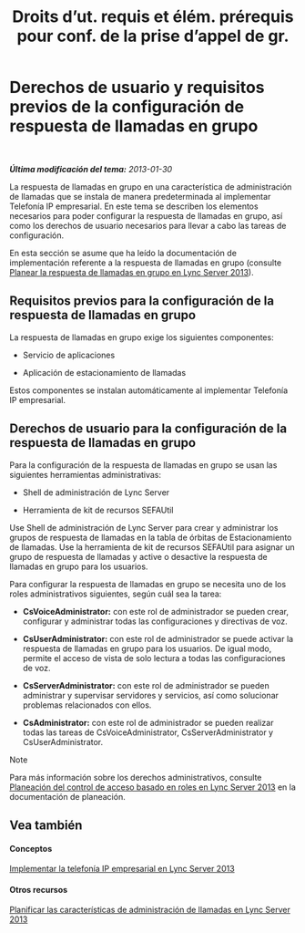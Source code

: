 ﻿---
title: "Droits d’ut. requis et élém. prérequis pour conf. de la prise d’appel de gr."
TOCTitle: "Droits d’ut. requis et élém. prérequis pour conf. de la prise d’appel de gr."
ms:assetid: 8757b1d3-751d-49c3-b1b8-b678f663f18e
ms:mtpsurl: https://technet.microsoft.com/es-es/library/JJ945641(v=OCS.15)
ms:contentKeyID: 52061704
ms.date: 01/07/2017
mtps_version: v=OCS.15
ms.translationtype: HT
---

# Derechos de usuario y requisitos previos de la configuración de respuesta de llamadas en grupo

 

_**Última modificación del tema:** 2013-01-30_

La respuesta de llamadas en grupo en una característica de administración de llamadas que se instala de manera predeterminada al implementar Telefonía IP empresarial. En este tema se describen los elementos necesarios para poder configurar la respuesta de llamadas en grupo, así como los derechos de usuario necesarios para llevar a cabo las tareas de configuración.

En esta sección se asume que ha leído la documentación de implementación referente a la respuesta de llamadas en grupo (consulte [Planear la respuesta de llamadas en grupo en Lync Server 2013](lync-server-2013-planning-for-group-call-pickup.md)).

## Requisitos previos para la configuración de la respuesta de llamadas en grupo

La respuesta de llamadas en grupo exige los siguientes componentes:

  - Servicio de aplicaciones

  - Aplicación de estacionamiento de llamadas

Estos componentes se instalan automáticamente al implementar Telefonía IP empresarial.

## Derechos de usuario para la configuración de la respuesta de llamadas en grupo

Para la configuración de la respuesta de llamadas en grupo se usan las siguientes herramientas administrativas:

  - Shell de administración de Lync Server

  - Herramienta de kit de recursos SEFAUtil

Use Shell de administración de Lync Server para crear y administrar los grupos de respuesta de llamadas en la tabla de órbitas de Estacionamiento de llamadas. Use la herramienta de kit de recursos SEFAUtil para asignar un grupo de respuesta de llamadas y active o desactive la respuesta de llamadas en grupo para los usuarios.

Para configurar la respuesta de llamadas en grupo se necesita uno de los roles administrativos siguientes, según cuál sea la tarea:

  - **CsVoiceAdministrator:** con este rol de administrador se pueden crear, configurar y administrar todas las configuraciones y directivas de voz.

  - **CsUserAdministrator:** con este rol de administrador se puede activar la respuesta de llamadas en grupo para los usuarios. De igual modo, permite el acceso de vista de solo lectura a todas las configuraciones de voz.

  - **CsServerAdministrator:** con este rol de administrador se pueden administrar y supervisar servidores y servicios, así como solucionar problemas relacionados con ellos.

  - **CsAdministrator:** con este rol de administrador se pueden realizar todas las tareas de CsVoiceAdministrator, CsServerAdministrator y CsUserAdministrator.


> [!NOTE]
> Para más información sobre los derechos administrativos, consulte <A href="lync-server-2013-planning-for-role-based-access-control.md">Planeación del control de acceso basado en roles en Lync Server 2013</A> en la documentación de planeación.



## Vea también

#### Conceptos

[Implementar la telefonía IP empresarial en Lync Server 2013](lync-server-2013-deploying-enterprise-voice.md)  

#### Otros recursos

[Planificar las características de administración de llamadas en Lync Server 2013](lync-server-2013-planning-for-call-management-features.md)

